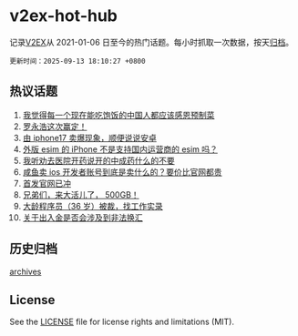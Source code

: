 # v2ex-hot-hub

 记录[V2EX](https://www.v2ex.com/)从 2021-01-06 日至今的热门话题。每小时抓取一次数据，按天[归档](archives)。

`更新时间：2025-09-13 18:10:27 +0800`

## 热议话题

1. [我觉得每一个现在能吃饱饭的中国人都应该感恩预制菜](https://www.v2ex.com/t/1158968)
1. [罗永浩这次赢定！](https://www.v2ex.com/t/1158897)
1. [由 iphone17 卖爆现象，顺便说说安卓](https://www.v2ex.com/t/1158934)
1. [外版 esim 的 iPhone 不是支持国内运营商的 esim 吗？](https://www.v2ex.com/t/1158901)
1. [我听劝去医院开药说开的中成药什么的不要](https://www.v2ex.com/t/1158921)
1. [咸鱼卖 ios 开发者账号到底是卖什么的？要价比官网都贵](https://www.v2ex.com/t/1158950)
1. [首发官网已冲](https://www.v2ex.com/t/1158872)
1. [兄弟们，来大活儿了， 500GB！](https://www.v2ex.com/t/1158928)
1. [大龄程序员（36 岁）被裁，找工作实录](https://www.v2ex.com/t/1158933)
1. [关于出入金是否会涉及到非法换汇](https://www.v2ex.com/t/1158868)

## 历史归档

[archives](archives)

## License

See the [LICENSE](LICENSE) file for license rights and limitations (MIT).
